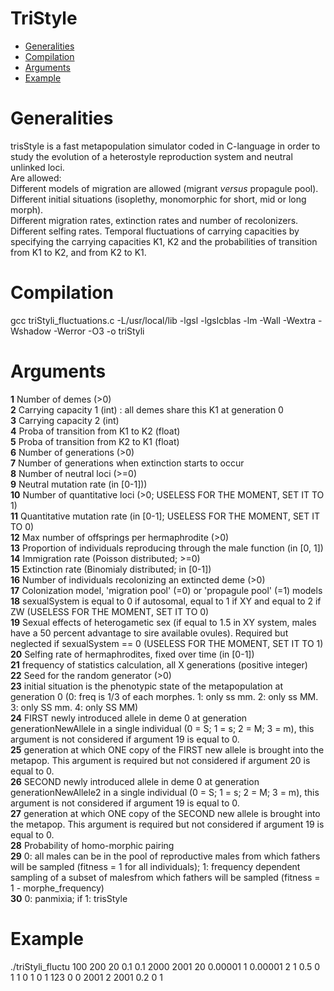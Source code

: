 TriStyle
=================
   * [Generalities](#generalities)
   * [Compilation](#compilation)
   * [Arguments](#arguments)
   * [Example](#example)

# Generalities  
trisStyle is a fast metapopulation simulator coded in C-language in order to study the evolution of a heterostyle reproduction system and neutral unlinked loci.  
Are allowed:  
	Different models of migration are allowed (migrant _*versus*_ propagule pool).  
	Different initial situations (isoplethy, monomorphic for short, mid or long morph).  
	Different migration rates, extinction rates and number of recolonizers.  
	Different selfing rates. 
	Temporal fluctuations of carrying capacities by specifying the carrying capacities K1, K2 and the probabilities of transition from K1 to K2, and from K2 to K1.  


# Compilation  
gcc triStyli_fluctuations.c -L/usr/local/lib -lgsl -lgslcblas -lm -Wall -Wextra -Wshadow -Werror -O3 -o triStyli  
  
# Arguments  
__1__ Number of demes (>0)  
__2__ Carrying capacity 1 (int) : all demes share this K1 at generation 0  
__3__ Carrying capacity 2 (int)  
__4__ Proba of transition from K1 to K2 (float)  
__5__ Proba of transition from K2 to K1 (float)  
__6__ Number of generations (>0)  
__7__ Number of generations when extinction starts to occur  
__8__ Number of neutral loci (>=0)  
__9__ Neutral mutation rate (in [0-1]))  
__10__ Number of quantitative loci (>0; USELESS FOR THE MOMENT, SET IT TO 1)  
__11__ Quantitative mutation rate (in [0-1]; USELESS FOR THE MOMENT, SET IT TO 0)  
__12__ Max number of offsprings per hermaphrodite (>0)  
__13__ Proportion of individuals reproducing through the male function (in [0, 1])  
__14__ Immigration rate (Poisson distributed; >=0)  
__15__ Extinction rate (Binomialy distributed; in [0-1])  
__16__ Number of individuals recolonizing an extincted deme (>0)  
__17__ Colonization model, 'migration pool' (=0) or 'propagule pool' (=1) models  
__18__ sexualSystem is equal to 0 if autosomal, equal to 1 if XY and equal to 2 if ZW (USELESS FOR THE MOMENT, SET IT TO 0)  
__19__ Sexual effects of heterogametic sex (if equal to 1.5 in XY system, males have a 50 percent advantage to sire available ovules). Required but neglected if sexualSystem == 0 (USELESS FOR THE MOMENT, SET IT TO 1)  
__20__ Selfing rate of hermaphrodites, fixed over time (in [0-1])  
__21__ frequency of statistics calculation, all X generations (positive integer)  
__22__ Seed for the random generator (>0)  
__23__ initial situation is the phenotypic state of the metapopulation at generation 0 (0: freq is 1/3 of each morphes. 1: only ss mm. 2: only ss MM. 3: only SS mm. 4: only SS MM)  
__24__ FIRST newly introduced allele in deme 0 at generation generationNewAllele in a single individual (0 = S; 1 = s; 2 = M; 3 = m), this argument is not considered if argument 19 is equal to 0.  
__25__ generation at which ONE copy of the FIRST new allele is brought into the metapop. This argument is required but not considered if argument 20 is equal to 0.  
__26__ SECOND newly introduced allele in deme 0 at generation generationNewAllele2 in a single individual (0 = S; 1 = s; 2 = M; 3 = m), this argument is not considered if argument 19 is equal to 0.  
__27__ generation at which ONE copy of the SECOND new allele is brought into the metapop. This argument is required but not considered if argument 19 is equal to 0.  
__28__ Probability of homo-morphic pairing  
__29__ 0: all males can be in the pool of reproductive males from which fathers will be sampled (fitness = 1 for all individuals); 1: frequency dependent sampling of a subset of malesfrom which fathers will be sampled (fitness = 1 - morphe_frequency)  
__30__ 0: panmixia; if 1: trisStyle  



# Example  
./triStyli_fluctu 100   200 20 0.1 0.1   2000 2001   20 0.00001 1 0.00001   2 1   0.5 0 1   1   0 1   0   1   123   0   0   2001   2   2001   0.2   0 1  

